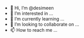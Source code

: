 - 👋 Hi, I’m @desimeen
- 👀 I’m interested in ...
- 🌱 I’m currently learning ...
- 💞️ I’m looking to collaborate on ...
- 📫 How to reach me ...

<!---
desimeen/desimeen is a ✨ special ✨ repository because its `README.md` (this file) appears on your GitHub profile.
You can click the Preview link to take a look at your changes.
--->

